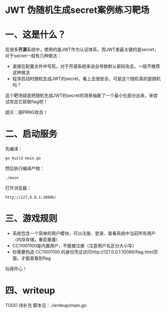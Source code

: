 # JWT 伪随机生成secret案例练习靶场

# 一、这是什么？

在很多**开源**系统中，使用的是JWT作为认证体系，而JWT里最关键的是secret，对于secret一般有几种做法：
- 直接在配置文件中写死，对于开源系统来说会导致默认密码攻击，一般不推荐这种做法
- 程序启动时随机生成JWT的secret，看上去很安全，可是这个随机真的是随机吗？

这个靶场就是把随机生成JWT的secret的场景抽象了一个最小化部分出来，来尝试攻击它获取flag吧！

提示：弱PRNG攻击！
# 二、启动服务
先编译：
```bash
go build main.go
```
然后执行编译产物：
```bash
./main
```
打开浏览器：
```text
http://127.0.0.1:10086/
```
# 三、游戏规则

- 系统包含一个简单的用户模块，可以注册、登录、查看系统中当前所有用户（内存存储，重启重置）
- CC11001100是内置用户，不能被注册（注意用户名区分大小写）
- 你需要伪造 CC11001100 的身份凭证访问http://127.0.0.1:10086/flag.html页面，才能查看到flag

玩得开心！

# 四、writeup
TODO 待补充 
脚本见：./writeup/main.go